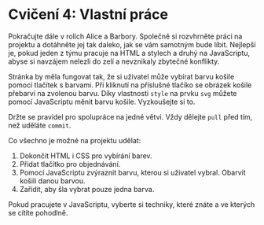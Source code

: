 # Cvičení 4: Vlastní práce

Pokračujte dále v rolích Alice a Barbory. Společně si rozvhrněte práci na projektu a dotáhněte jej tak daleko, jak se vám samotným bude líbit. Nejlepší je, pokud jeden z týmu pracuje na HTML a stylech a druhý na JavaScriptu, abyse si navzájem nelezli do zelí a nevznikaly zbytečné konflikty.

Stránka by měla fungovat tak, že si uživatel může vybírat barvu košile pomocí tlačítek s barvami. Při kliknutí na příslušné tlačíko se obrázek košile přebarví na zvolenou barvu. Díky vlastnosti `style` na prvku `svg` můžete pomocí JavaScriptu měnit barvu košile. Vyzkoušejte si to.

Držte se pravidel pro spolupráce na jedné větvi. Vždy dělejte `pull` před tím, než uděláte `commit`.

Co všechno je možné na projektu udělat:

1. Dokončit HTML i CSS pro vybírání barev.
1. Přidat tlačítko pro objednávání.
1. Pomocí JavaScriptu zvýraznit barvu, kterou si uživatel vybral. Obarvit košili danou barvou.
1. Zařídit, aby šla vybrat pouze jedna barva.

Pokud pracujete v JavaScriptu, vyberte si techniky, které znáte a ve kterých se cítíte pohodlně.
